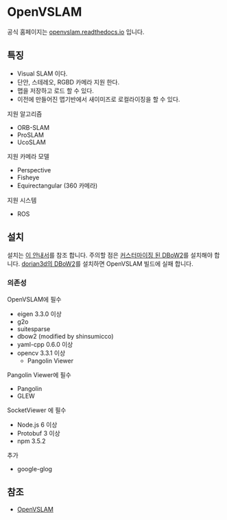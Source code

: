 # OpenVSLAM

공식 홈페이지는 [openvslam.readthedocs.io](https://openvslam.readthedocs.io) 입니다.

## 특징

- Visual SLAM 이다.
- 단안, 스테레오, RGBD 카메라 지원 한다.
- 맵을 저장하고 로드 할 수 있다.
- 이전에 만들어진 맵기반에서 새이미즈로 로컬라이징을 할 수 있다.

지원 알고리즘

- ORB-SLAM
- ProSLAM
- UcoSLAM

지원 카메라 모델

- Perspective
- Fisheye
- Equirectangular (360 카메라)

지원 시스템

- ROS

## 설치

설치는 [이 안내서](https://openvslam.readthedocs.io/en/master/installation.html)를 참조 합니다. 주의할 점은 [커스터마이징 된 DBoW2](https://github.com/shinsumicco/DBoW2)를 설치해야 합니다. [dorian3d의 DBoW2](https://github.com/dorian3d/DBoW2)를 설치하면 OpenVSLAM 빌드에 실패 합니다.

###  의존성

OpenVSLAM에 필수

- eigen 3.3.0 이상
- g2o
- suitesparse
- dbow2 (modified by shinsumicco)
- yaml-cpp 0.6.0 이상
- opencv 3.3.1 이상
  - Pangolin Viewer

Pangolin Viewer에 필수

- Pangolin
- GLEW

SocketViewer 에 필수

- Node.js 6 이상
- Protobuf 3 이상
- npm 3.5.2

추가

- google-glog

## 참조

- [OpenVSLAM](https://openvslam.readthedocs.io/en/master/index.html)